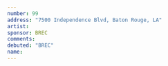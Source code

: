 ```yaml
---
number: 99
address: "7500 Independence Blvd, Baton Rouge, LA"
artist: 
sponsor: BREC
comments: 
debuted: "BREC"
name: 
---
```

